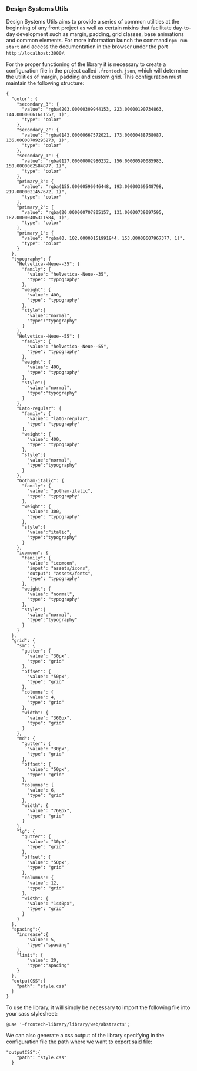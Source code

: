 ### Design Systems Utils
Design Systems Utils aims to provide a series of common utilities at the beginning of any front project as well as certain mixins that facilitate day-to-day development such as margin, padding, grid classes, base animations and common elements. For more information launch the command ```npm run start``` and access the documentation in the browser under the port ```http://localhost:3000/```.

For the proper functioning of the library it is necessary to create a configuration file in the project called ```.frontech.json```, which will determine the utilities of margin, padding and custom grid. This configuration must maintain the following structure:
```
{
  "color": {
    "secondary_3": {
      "value": "rgba(203.00000309944153, 223.00000190734863, 144.00000661611557, 1)",
      "type": "color"
    },
    "secondary_2": {
      "value": "rgba(143.00000667572021, 173.00000488758087, 136.00000709295273, 1)",
      "type": "color"
    },
    "secondary_1": {
      "value": "rgba(127.00000002980232, 156.00000590085983, 150.0000062584877, 1)",
      "type": "color"
    },
    "primary_3": {
      "value": "rgba(155.00000596046448, 193.00000369548798, 219.0000021457672, 1)",
      "type": "color"
    },
    "primary_2": {
      "value": "rgba(20.000000707805157, 131.00000739097595, 187.00000405311584, 1)",
      "type": "color"
    },
    "primary_1": {
      "value": "rgba(0, 102.00000151991844, 153.00000607967377, 1)",
      "type": "color"
    }
  },
  "typography": {
    "Helvetica--Neue--35": {
      "family": {
        "value": "helvetica--Neue--35",
        "type": "typography"
      },
      "weight": {
        "value": 400,
        "type": "typography"
      },
      "style":{
        "value":"normal",
        "type":"typography"
      }
    },
    "Helvetica--Neue--55": {
      "family": {
        "value": "helvetica--Neue--55",
        "type": "typography"
      },
      "weight": {
        "value": 400,
        "type": "typography"
      },
      "style":{
        "value":"normal",
        "type":"typography"
      }
    },
    "Lato-regular": {
      "family": {
        "value": "lato-regular",
        "type": "typography"
      },
      "weight": {
        "value": 400,
        "type": "typography"
      },
      "style":{
        "value":"normal",
        "type":"typography"
      }
    },
    "Gotham-italic": {
      "family": {
        "value": "gotham-italic",
        "type": "typography"
      },
      "weight": {
        "value": 300,
        "type": "typography"
      },
      "style":{
        "value":"italic",
        "type":"typography"
      }
    },
    "icomoon": {
      "family": {
        "value": "icomoon",
        "input": "assets/icons",
        "output": "assets/fonts",
        "type": "typography"
      },
      "weight": {
        "value": "normal",
        "type": "typography"
      },
      "style":{
        "value":"normal",
        "type":"typography"
      }
    }
  },
  "grid": {
    "sm": {
      "gutter": {
        "value": "30px",
        "type": "grid"
      },
      "offset": {
        "value": "50px",
        "type": "grid"
      },
      "columns": {
        "value": 4,
        "type": "grid"
      },
      "width": {
        "value": "360px",
        "type": "grid"
      }
    },
    "md": {
      "gutter": {
        "value": "30px",
        "type": "grid"
      },
      "offset": {
        "value": "50px",
        "type": "grid"
      },
      "columns": {
        "value": 6,
        "type": "grid"
      },
      "width": {
        "value": "768px",
        "type": "grid"
      }
    },
    "lg": {
      "gutter": {
        "value": "30px",
        "type": "grid"
      },
      "offset": {
        "value": "50px",
        "type": "grid"
      },
      "columns": {
        "value": 12,
        "type": "grid"
      },
      "width": {
        "value": "1440px",
        "type": "grid"
      }
    }
  },
  "spacing":{
    "increase":{
        "value": 5,
        "type":"spacing"
    },
    "limit": {
        "value": 20,
        "type":"spacing"
    }
  },
  "outputCSS":{
    "path": "style.css"
  }
}
```

To use the library, it will simply be necessary to import the following file into your sass stylesheet:

```@use '~frontech-library/library/web/abstracts';```

We can also generate a css output of the library specifying in the configuration file the path where we want to export said file:

```
"outputCSS":{
    "path": "style.css"
  }
```

